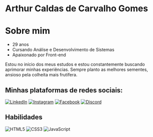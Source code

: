 # Arthur Caldas de Carvalho Gomes

# Sobre mim

- 29 anos
- Cursando Análise e Desenvolvimento de Sistemas
- Apaixonado por Front-end

Estou no início dos meus estudos e estou constantemente buscando aprimorar minhas experiências. Sempre planto as melhores sementes, ansioso pela colheita mais frutífera.


## Minhas plataformas de redes sociais:

[![LinkedIn](https://img.shields.io/badge/LinkedIn-000?style=for-the-badge&logo=linkedin&logoColor=0E76A8)](https://www.linkedin.com/in/arthur-caldas-217b34289/)
[![Instagram](https://img.shields.io/badge/Instagram-000?style=for-the-badge&logo=instagram)](https://www.instagram.com/arthurcaaldas/)
[![Facebook](https://img.shields.io/badge/Facebook-000?style=for-the-badge&logo=facebook)](https://www.facebook.com/arthurcaldas/)
[![Discord](https://img.shields.io/badge/Discord-000?style=for-the-badge&logo=discord)](https://www.discord.com/in/arthurcaaldas#8368/)

## Habilidades

![HTML5](https://img.shields.io/badge/HTML5-000?style=for-the-badge&logo=html5)
![CSS3](https://img.shields.io/badge/CSS3-000?style=for-the-badge&logo=css3&logoColor=264CE)
![JavaScript](https://img.shields.io/badge/JavaScript-F7DF1E?style=for-the-badge&logo=javascript&logoColor=black)
